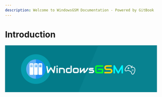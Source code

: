 ```yaml
---
description: Welcome to WindowsGSM Documentation - Powered by GitBook
---
```


# Introduction

![WindowsGSM](.gitbook/assets/httpslogomakr.com81tlq8.png)




